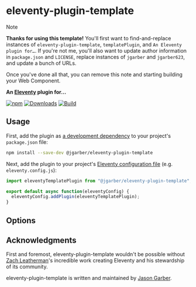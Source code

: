 # eleventy-plugin-template

> [!NOTE]
> **Thanks for using this template!** You'll first want to find-and-replace instances of `eleventy-plugin-template`, `templatePlugin`, and `An Eleventy plugin for…`. If you're not me, you'll also want to update author information in `package.json` and `LICENSE`, replace instances of `jgarber` and `jgarber623`, and update a bunch of URLs.
>
> Once you've done all that, you can remove this note and starting building your Web Component.

**An [Eleventy](https://www.11ty.dev) plugin for…**

[![npm](https://img.shields.io/npm/v/@jgarber/eleventy-plugin-template.svg?logo=npm&style=for-the-badge)](https://www.npmjs.com/package/@jgarber/eleventy-plugin-template)
[![Downloads](https://img.shields.io/npm/dt/@jgarber/eleventy-plugin-template.svg?logo=npm&style=for-the-badge)](https://www.npmjs.com/package/@jgarber/eleventy-plugin-template)
[![Build](https://img.shields.io/github/actions/workflow/status/jgarber623/eleventy-plugin-template/ci.yml?branch=main&logo=github&style=for-the-badge)](https://github.com/jgarber623/eleventy-plugin-template/actions/workflows/ci.yml)

## Usage

First, add the plugin as [a development dependency](https://docs.npmjs.com/cli/configuring-npm/package-json#devdependencies) to your project's `package.json` file:

```sh
npm install --save-dev @jgarber/eleventy-plugin-template
```

Next, add the plugin to your project's [Eleventy configuration file](https://www.11ty.dev/docs/config#default-filenames) (e.g. `eleventy.config.js`):

```js
import eleventyTemplatePlugin from "@jgarber/eleventy-plugin-template";

export default async function(eleventyConfig) {
  eleventyConfig.addPlugin(eleventyTemplatePlugin);
}
```

## Options

## Acknowledgments

First and foremost, eleventy-plugin-template wouldn't be possible without [Zach Leatherman](https://www.zachleat.com)'s incredible work creating Eleventy and his stewardship of its community.

eleventy-plugin-template is written and maintained by [Jason Garber](https://sixtwothree.org).
